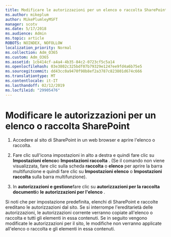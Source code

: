 ```yaml
---
title: Modificare le autorizzazioni per un elenco o raccolta SharePoint
ms.author: mikeplum
author: MikePlumleyMSFT
manager: scotv
ms.date: 5/17/2018
ms.audience: Admin
ms.topic: article
ROBOTS: NOINDEX, NOFOLLOW
localization_priority: Normal
ms.collection: Adm_O365
ms.custom: Adm_O365
ms.assetid: 1cb414cf-a4a4-4b35-84c2-0723cf5c5a14
ms.openlocfilehash: 03e3802c325bdf07b79329e1247ee9fd4a6b75e5
ms.sourcegitcommit: dd43cc0a9470f98b8ef2a3787c823801d674c666
ms.translationtype: MT
ms.contentlocale: it-IT
ms.lasthandoff: 02/12/2019
ms.locfileid: "29905476"
---
```

# <a name="change-permissions-for-a-sharepoint-list-or-library"></a>Modificare le autorizzazioni per un elenco o raccolta SharePoint

1. Accedere al sito di SharePoint in un web browser e aprire l'elenco o raccolta.
    
2. Fare clic sull'icona impostazioni in alto a destra e quindi fare clic su **Impostazioni elenco**o **Impostazioni raccolta** . (Se il comando non viene visualizzata, fare clic sulla scheda **raccolta** o **elenco** per aprire la barra multifunzione e quindi fare clic su **Impostazioni elenco** o **Impostazioni raccolta** sulla barra multifunzione). 
    
3. In **autorizzazioni e gestione**fare clic su **autorizzazioni per la raccolta documenti**o **le autorizzazioni per l'elenco** .
    
Si noti che per impostazione predefinita, elenchi di SharePoint e raccolte ereditano le autorizzazioni dal sito. Se si interrompe l'ereditarietà delle autorizzazioni, le autorizzazioni corrente verranno copiate all'elenco o raccolta e tutti gli elementi in essa contenuti. Se in seguito vengono modificate le autorizzazioni per il sito, le modifiche non verranno applicate all'elenco o raccolta e gli elementi in essa contenuti.
  

